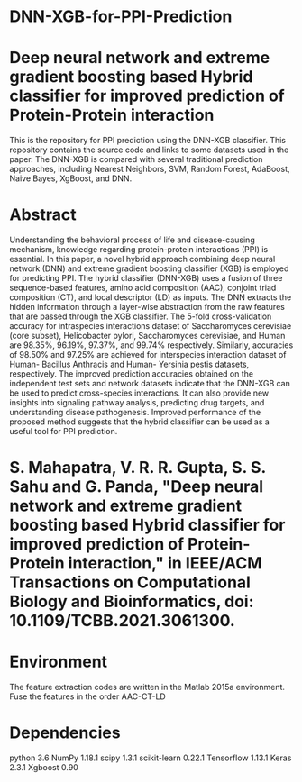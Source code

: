 # DNN-XGB-for-PPI-Prediction

# Deep neural network and extreme gradient boosting based Hybrid classifier for improved prediction of Protein-Protein interaction

This is the repository for PPI prediction using the DNN-XGB classifier. This repository contains the source code and links to some datasets used in the paper.
The DNN-XGB is compared with several traditional prediction approaches, including Nearest Neighbors, SVM, Random Forest, AdaBoost, Naive Bayes, XgBoost, and DNN.

# Abstract
Understanding the behavioral process of life and disease-causing mechanism, knowledge regarding protein-protein interactions (PPI) is essential. In this paper, a novel hybrid approach combining deep neural network (DNN) and extreme gradient boosting classifier (XGB) is employed for predicting PPI. The hybrid classifier (DNN-XGB) uses a fusion of three sequence-based features, amino acid composition (AAC), conjoint triad composition (CT), and local descriptor (LD) as inputs. The DNN extracts the hidden information through a layer-wise abstraction from the raw features that are passed through the XGB classifier. The 5-fold cross-validation accuracy for intraspecies interactions dataset of Saccharomyces cerevisiae (core subset), Helicobacter pylori, Saccharomyces cerevisiae, and Human are 98.35%, 96.19%, 97.37%, and 99.74% respectively. Similarly, accuracies of 98.50% and 97.25% are achieved for interspecies interaction dataset of Human- Bacillus Anthracis and Human- Yersinia pestis datasets, respectively. The improved prediction accuracies obtained on the independent test sets and network datasets indicate that the DNN-XGB can be used to predict cross-species interactions. It can also provide new insights into signaling pathway analysis, predicting drug targets, and understanding disease pathogenesis. Improved performance of the proposed method suggests that the hybrid classifier can be used as a useful tool for PPI prediction.

# S. Mahapatra, V. R. R. Gupta, S. S. Sahu and G. Panda, "Deep neural network and extreme gradient boosting based Hybrid classifier for improved prediction of Protein-Protein interaction," in IEEE/ACM Transactions on Computational Biology and Bioinformatics, doi: 10.1109/TCBB.2021.3061300.

# Environment

The feature extraction codes are written in the Matlab 2015a environment. 
Fuse the features in the order AAC-CT-LD

# Dependencies

python 3.6
NumPy 1.18.1
scipy 1.3.1
scikit-learn 0.22.1
Tensorflow 1.13.1
Keras 2.3.1
Xgboost 0.90
